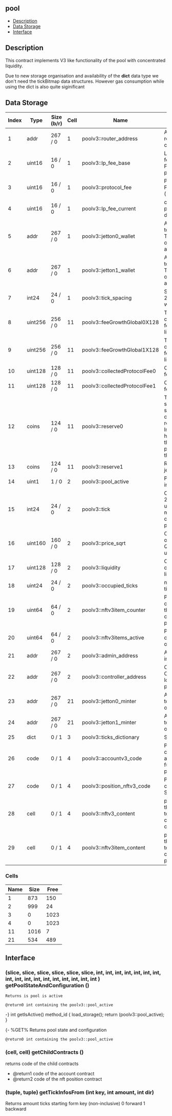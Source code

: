 ## pool

* [Description](#description)
* [Data Storage](#data-storage)
* [Interface](#interface)

## Description 

This contract implements V3 like functionality of the pool with concentrated liquidity. 

Due to new storage organisation and availability of the **dict** data type we don't need the tickBitmap data structures. However gas consumption while using the dict is also quite siginificant

## Data Storage 
| Index |   Type   | Size (b/r) | Cell | Name | Description |
| ---   |  ---     |    ---     | ---  | ---  |    ---      | 
|     1 |     addr |  267 /  0 |  1 | poolv3::router_address | Address of the router contract that created this pool  |
|     2 |   uint16 |  16 /  0 |  1 | poolv3::lp_fee_base | Liquidity provider fee. base in FEE_DENOMINATOR parts  |
|     3 |   uint16 |  16 /  0 |  1 | poolv3::protocol_fee | Protocol fee in FEE_DENOMINATOR (16 bit)  |
|     4 |   uint16 |  16 /  0 |  1 | poolv3::lp_fee_current | current value of the pool fee, in case of dynamic adjustment  |
|     5 |     addr |  267 /  0 |  1 | poolv3::jetton0_wallet | Address of the 0 token in the pool. This is an address of the jetton0 wallet attached to router  |
|     6 |     addr |  267 /  0 |  1 | poolv3::jetton1_wallet | Address of the 1 token in the pool  This is an address of the jetton0 wallet attached to router  |
|     7 |    int24 |  24 /  0 |  1 | poolv3::tick_spacing | Spacing of the ticks, 24 bits of signed int would be used  |
|     8 |  uint256 |  256 /  0 | 11 | poolv3::feeGrowthGlobal0X128 | This variable stores current collected fee per the unit of liquidity in jetton0  |
|     9 |  uint256 |  256 /  0 | 11 | poolv3::feeGrowthGlobal1X128 | This variable stores current collected fee per the unit of liquidity in jetton0  |
|    10 |  uint128 |  128 /  0 | 11 | poolv3::collectedProtocolFee0 | Collected protocol fee of the jetton0  |
|    11 |  uint128 |  128 /  0 | 11 | poolv3::collectedProtocolFee1 | Collected protocol fee of the jetton1  |
|    12 |    coins |  124 /  0 | 11 | poolv3::reserve0 | These are additional separate protection system - it calculates the reserves of the pool <br/>   In case main math has a bug it protects the funds of other pools. Reserve of the jetton0  |
|    13 |    coins |  124 /  0 | 11 | poolv3::reserve1 | Reserve of the jetton1  |
|    14 |    uint1 |  1 /  0 |  2 | poolv3::pool_active | Pool acitve flag 0 is inactive, 1 is active  |
|    15 |    int24 |  24 /  0 |  2 | poolv3::tick | Current tick, signed, 24 bits would be used. Pool maintains it in correspondance to poolv3::price_sqrt  |
|    16 |  uint160 |  160 /  0 |  2 | poolv3::price_sqrt | Current square root of the price in Q64.96 format using 160 bits  |
|    17 |  uint128 |  128 /  0 |  2 | poolv3::liquidity | Current active concentrated liquidity in 128 bits  |
|    18 |   uint24 |  24 /  0 |  2 | poolv3::occupied_ticks | number of occupied ticks in storage  |
|    19 |   uint64 |  64 /  0 |  2 | poolv3::nftv3item_counter | Pool is also an NFT collection. So this is the counter of currently minted positions  |
|    20 |   uint64 |  64 /  0 |  2 | poolv3::nftv3items_active | Pool is also an NFT collection. Number of unburnt items  |
|    21 |     addr |  267 /  0 |  2 | poolv3::admin_address | Admin address. Can init pool  |
|    22 |     addr |  267 /  0 |  2 | poolv3::controller_address | Controller address. Can change fee and lock and unlock pool  |
|    23 |     addr |  267 /  0 | 21 | poolv3::jetton0_minter | Address of the 0 token minter. Beta only.  |
|    24 |     addr |  267 /  0 | 21 | poolv3::jetton1_minter | Address of the 1 token minter. Beta only.  |
|    25 |     dict |  0 /  1 |  3 | poolv3::ticks_dictionary | Storage of the ticks   |
|    26 |     code |  0 /  1 |  4 | poolv3::accountv3_code | Pool knows how to create user accounts to store fund pairs for a particular user  |
|    27 |     code |  0 /  1 |  4 | poolv3::position_nftv3_code | Pool knows how to create user position. So it stores it's code  |
|    28 |     cell |  0 /  1 |  4 | poolv3::nftv3_content | packed metadata that would be given to nft that corresponds to nft colletion  |
|    29 |     cell |  0 /  1 |  4 | poolv3::nftv3item_content | packed metadata that would be given to nft that corresponds to the position  |


### Cells 
| Name |   Size  |   Free  |
| ---  |  ---    |  ---    |
| 1  | 873 | 150 | 
| 2  | 999 | 24 | 
| 3  | 0 | 1023 | 
| 4  | 0 | 1023 | 
| 11  | 1016 | 7 | 
| 21  | 534 | 489 | 

## Interface 
### (slice, slice,  slice, slice, slice, slice, int, int, int, int, int, int, int, int, int, int, int, int,  int, int, int, int, int  ) getPoolStateAndConfiguration ()
 
  
    Returns is pool is active

    @return0 int containing the poolv3::pool_active  
-}
int getIsActive() method_id {
    load_storage();
    return (poolv3::pool_active);
}

{- %GET% 
    Returns pool state and configuration

    @return0 int containing the poolv3::pool_active  
 
### (cell, cell) getChildContracts ()
 
 
  returns code of the child contracts 

  * @return1 code of the account contract
  * @return2 code of the nft position contract  
 
### (tuple, tuple) getTickInfosFrom (int key, int amount, int dir)
 
  
   Returns amount ticks starting form key (non-inclusive)
   0 forward 
   1 backward
 
